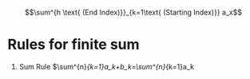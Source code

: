 $$\sum^{h \text{ (End Index)}}_{k=1\text{ (Starting Index)}} a_x$$
# Rules for finite sum
1. Sum Rule
	$\sum^{n}_{k=1}a_k+b_k=\sum^{n}_{k=1}a_k